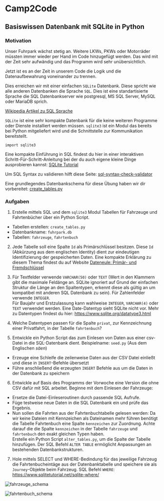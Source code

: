 # Camp2Code

## Basiswissen Datenbank mit SQLite in Python

### Motivation

Unser Fuhrpark wächst stetig an. Weitere LKWs, PKWs oder Motorräder müssten immer wieder per Hand im Code hinzugefügt werden. Das wird mit der Zeit sehr aufwändig und das Programm wird sehr unübersichtlich.

Jetzt ist es an der Zeit in unserem Code die Logik und die Datenaufbewahrung voneinander zu trennen.

Dies erreichen wir mit einer einfachen `SQLite` Datenbank. Diese spricht wie alle anderen Datenbanken die Sprache `SQL`. Dies ist eine standartisierte Sprache die SQL Datenbankserver wie postgresql, MS SQL Server, MySQL oder MariaDB sprich.

[Wikipedia Artikel zu SQL Sprache](https://de.wikipedia.org/wiki/SQL)

`SQLite` ist eine sehr kompakte Datenbank für die keine weiteren Programme oder Dienste installiert werden müssen. `sqlite3` ist ein Modul das bereits bei Python mitgeliefert wird und die Schnittstelle zur Kommunikation bereitstellt.

```pyhton
import sqlite3
```

Eine kompakte Einführung in SQL findest du hier in einer interaktiven Schritt-Für-Schritt-Anleitung bei der du auch eigene kleine Dinge ausprobieren kannst: [SQLite Tutorial](https://www.sqlitetutorial.net/)

Um SQL Syntax zu validieren hilft diese Seite: [sql-syntax-check-validator](https://www.eversql.com/sql-syntax-check-validator/)

Eine grundlegendes Datenbankschema für diese Übung haben wir dir vorbereitet: [create_tables.py](https://github.com/bellmann-engineering/python-basic-to-advanced/blob/main/database_basics/create_tables.py)

### Aufgaben

1. Erstelle mittels SQL und dem `sqlite3` Modul Tabellen für Fahrzeuge und Fahrtenbücher über ein Python Script. 
 - Tabellen erstellen: `create_tables.py` 
 - Datenbankname: `fuhrpark.db`
 - Tabellen: `fahrzeuge`, `fahrtenbuch`

2. Jede Tabelle soll eine Spalte `Id` als Primärschlüssel besitzen. Diese `Id` (Abkürzung aus dem englischen Identity) dient zur eindeutigen Identifizierung der gespeicherten Daten. Eine kompakte Erklärung zu diesem Thema findest du auf Website [Dateneule: Primär-  und Fremdschlüssel](https://www.dateneule.de/2019/05/27/primaer-und-fremdschluessel/)

3. Für Textfelder verwende `VARCHAR(50)` oder `TEXT` (Wert in den Klammern gibt die maximale Feldänge an. SQLite ignoriert auf Grund der einfachen Struktur die Länge an den Spaltentypen, erkennt diese als gültig an um kompatibel mit anderen SQL Datenbank zu sein). Für Zahlenfelder verwende `INTEGER`.  
Für Baujahr und Erstzulassung kann wahlweise `INTEGER`, `VARCHAR(4)` oder `TEXT` verwendet werden. Eine Date-Datentyp sieht SQLite nicht vor. Mehr zu Datentypen findest du hier:
https://www.sqlite.org/datatype3.html

4. Welche Datentypen passen für die Spalte `privat`, zur Kennzeichnung einer Privatfahrt, in der Tabelle `fahrtenbuch`?

5. Entwickle ein Python Script das zum Einlesen von Daten aus einer csv-Datei in die SQL-Datenbank dient. Beispielname: `seed.py` (Aus dem Englischen *säen*)
 - Erzeuge eine Schleife die zeilenweise Daten aus der CSV Datei einließt und diese in `INSERT`-Befehle übersetzt
 - Führe anschließend die erzeugten `INSERT` Befehle aus um die Daten in der Datenbank zu speichern

6. Entwickle auf Basis des Programms der Vorwoche eine Version die ohne CSV dafür mit SQL arbeitet.
 Beginne mit dem Einlesen der Fahrzeuge:
 - Ersetze die Datei-Einleseroutinen durch passende SQL Aufrufe.
 - Füge testweise neue Daten in die SQL Datenbank ein und prüfe das Ergebnis.
 - Nun sollen die Fahrten aus der Fahrtenbuchtabelle gelesen werden: Da wir keine Dateien mit Kennzeichen als Dateinamen mehr führen benötigt die Tabelle Fahrtenbuch eine Spalte `kennzeichen` zur Zuordnung. Achte darauf die die Spalte `kennzeichen` in der Tabelle `fahrzeuge` und `fahrtenbuch` den exakt gleichen Typen haben.  
 Erstelle ein Python Script `alter_tables.py`, um die Spalte der Tabelle hinzufügen. Der SQL Befehl `ALTER TABLE` ermöglicht Anpassungen an bestehenden Datenbankstrukturen.
 
7. Hole mittels SELECT und WHERE-Bedindung für das jeweilige Fahrzeug die Fahrtenbucheintäge aus der Datenbanktabelle und speichere sie als ``Journey``-Objekte beim Fahrzeug. SQL Befehl `WHERE`: https://www.sqlitetutorial.net/sqlite-where/
 
![fahrzeuge_schema](https://github.com/bellmann-engineering/python-basic-to-advanced/blob/main/database_basics/fahrzeuge_table.PNG) 

![fahrtenbuch_schema](https://github.com/bellmann-engineering/python-basic-to-advanced/blob/main/database_basics/fahrenbuch_table.PNG)

 
